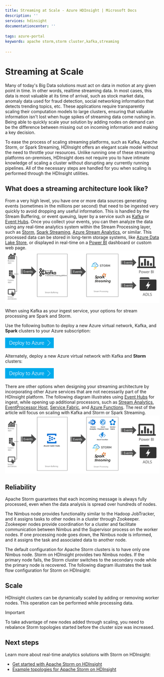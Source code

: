 ```yaml
---
title: Streaming at Scale - Azure HDInsight | Microsoft Docs
description: ''
services: hdinsight
documentationcenter: ''

tags: azure-portal
keywords: apache storm,storm cluster,kafka,streaming

---
```

# Streaming at Scale

Many of today's Big Data solutions must act on data in motion at any given point in time. In other words, realtime streaming data. In most cases, this data is most valuable at its time of arrival, such as stock market data, anomaly data used for fraud detection, social networking information that detects trending topics, etc. These applications require transparently scaling their computation models to large clusters, ensuring that valuable information isn't lost when huge spikes of streaming data come rushing in. Being able to quickly scale your solution by adding nodes on demand can be the difference between missing out on incoming information and making a key decision.

To ease the process of scaling streaming platforms, such as Kafka, Apache Storm, or Spark Streaming, HDInsight offers an elegant scale model without the need to throttle your resources. Unlike running one of these streaming platforms on-premises, HDInsight does not require you to have intimate knowledge of scaling a cluster without disrupting any currently running pipelines. All of the necessary steps are handled for you when scaling is performed through the HDInsight utilities.

## What does a streaming architecture look like?

From a very high level, you have one or more data sources generating events (sometimes in the millions per second) that need to be ingested very quickly to avoid dropping any useful information. This is handled by the Stream Buffering, or event queuing, layer by a service such as [Kafka]() or [Event Hubs](). Once you collect your events, you can then analyze the data using any real-time analytics system within the Stream Processing layer, such as [Storm](), [Spark Streaming](), [Azure Stream Analytics](), or similar. This processed data can be stored in long-term storage systems, like [Azure Data Lake Store](), or displayed in real-time on a [Power BI]() dashboard or custom web page. 
![HDInsight Streaming Patterns](./media/hdinsight-streaming-at-scale-overview/HDInsight-streaming-patterns.png)

When using Kafka as your ingest service, your options for stream processing are Spark and Storm.

Use the following button to deploy a new Azure virtual network, Kafka, and **Spark** clusters to your Azure subscription:

<a href="https://portal.azure.com/#create/Microsoft.Template/uri/https%3A%2F%2Fhditutorialdata.blob.core.windows.net%2Farmtemplates%2Fcreate-linux-based-kafka-spark-cluster-in-vnet-v2.json" target="_blank"><img src="./media/hdinsight-streaming-at-scale-overview/deploy-to-azure.png" alt="Deploy to Azure"></a>

Alternately, deploy a new Azure virtual network with Kafka and **Storm** clusters:

<a href="https://portal.azure.com/#create/Microsoft.Template/uri/https%3A%2F%2Fhditutorialdata.blob.core.windows.net%2Farmtemplates%2Fcreate-linux-based-kafka-storm-cluster-in-vnet.json" target="_blank"><img src="./media/hdinsight-streaming-at-scale-overview/deploy-to-azure.png" alt="Deploy to Azure"></a>

There are other options when designing your streaming architecture by incorporating other Azure services that are not necessarily part of the HDInsight platform. The following diagram illustrates using [Event Hubs]() for ingest, while opening up additional processors, such as [Stream Analytics](), [EventProcessor Host](), [Service Fabric](), and [Azure Functions](). The rest of the article will focus on scaling with Kafka and Storm or Spark Streaming.
![HDInsight Streaming Patterns](./media/hdinsight-streaming-at-scale-overview/HDInsight-streaming-patterns2.png)



## Reliability

Apache Storm guarantees that each incoming message is always fully processed, even when the data analysis is spread over hundreds of nodes.

The Nimbus node provides functionality similar to the Hadoop JobTracker, and it assigns tasks to other nodes in a cluster through Zookeeper. Zookeeper nodes provide coordination for a cluster and facilitate communication between Nimbus and the Supervisor process on the worker nodes. If one processing node goes down, the Nimbus node is informed, and it assigns the task and associated data to another node.

The default configuration for Apache Storm clusters is to have only one Nimbus node. Storm on HDInsight provides two Nimbus nodes. If the primary node fails, the Storm cluster switches to the secondary node while the primary node is recovered. The following diagram illustrates the task flow configuration for Storm on HDInsight:


## Scale

HDInsight clusters can be dynamically scaled by adding or removing worker nodes. This operation can be performed while processing data.

> [!IMPORTANT]
> To take advantage of new nodes added through scaling, you need to rebalance Storm topologies started before the cluster size was increased.


## Next steps

Learn more about real-time analytics solutions with Storm on HDInsight:

* [Get started with Apache Storm on HDInsight][gettingstarted]
* [Example topologies for Apache Storm on HDInsight](hdinsight-storm-example-topology.md)

[stormtrident]: https://storm.apache.org/documentation/Trident-API-Overview.html
[samoa]: http://yahooeng.tumblr.com/post/65453012905/introducing-samoa-an-open-source-platform-for-mining
[apachetutorial]: https://storm.apache.org/documentation/Tutorial.html
[gettingstarted]: hdinsight-apache-storm-tutorial-get-started-linux.md